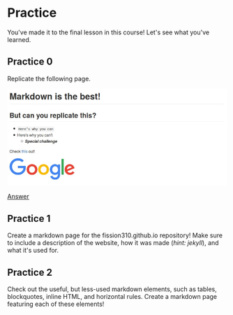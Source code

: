 # Practice

You've made it to the final lesson in this course! Let's see what you've learned.

## Practice 0

Replicate the following page.

![practice0](assets/practice0.jpg)

[Answer](assets/practice0.md)

## Practice 1

Create a markdown page for the fission310.github.io repository! Make sure to include a description of the website, how it was made (_hint: jekyll_), and what it's used for.

## Practice 2

Check out the useful, but less-used markdown elements, such as tables, blockquotes, inline HTML, and horizontal rules. Create a markdown page featuring each of these elements!
